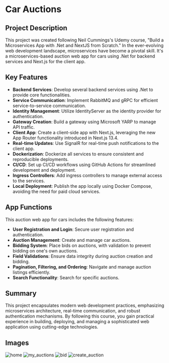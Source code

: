# Car Auctions

## Project Description

This project was created following Neil Cummings's Udemy course, "Build a Microservices App with .Net and NextJS from Scratch." In the ever-evolving web development landscape, microservices have become a pivotal skill. 
It's a microservices-based auction web app for cars using .Net for backend services and Next.js for the client app.

## Key Features

- **Backend Services**: Develop several backend services using .Net to provide core functionalities.
- **Service Communication**: Implement RabbitMQ and gRPC for efficient service-to-service communication.
- **Identity Management**: Utilize IdentityServer as the identity provider for authentication.
- **Gateway Creation**: Build a gateway using Microsoft YARP to manage API traffic.
- **Client App**: Create a client-side app with Next.js, leveraging the new App Router functionality introduced in Next.js 13.4.
- **Real-time Updates**: Use SignalR for real-time push notifications to the client app.
- **Dockerization**: Dockerize all services to ensure consistent and reproducible deployments.
- **CI/CD**: Set up CI/CD workflows using GitHub Actions for streamlined development and deployment.
- **Ingress Controllers**: Add ingress controllers to manage external access to the services.
- **Local Deployment**: Publish the app locally using Docker Compose, avoiding the need for paid cloud services.

## App Functions

This auction web app for cars includes the following features:

- **User Registration and Login**: Secure user registration and authentication.
- **Auction Management**: Create and manage car auctions.
- **Bidding System**: Place bids on auctions, with validation to prevent bidding on one's own auctions.
- **Field Validations**: Ensure data integrity during auction creation and bidding.
- **Pagination, Filtering, and Ordering**: Navigate and manage auction listings efficiently.
- **Search Functionality**: Search for specific auctions.

## Summary

This project encapsulates modern web development practices, emphasizing microservices architecture, real-time communication, and robust authentication mechanisms. By following this course, you gain practical experience in building, deploying, and managing a sophisticated web application using cutting-edge technologies.

## Images
![home](https://github.com/BotoZ/Carsties/assets/164318311/62d5c14f-5975-4893-93c5-32c7236c604c)
![my_auctions](https://github.com/BotoZ/Carsties/assets/164318311/ee7c26f3-7d77-4ddb-8cf6-00b8f5b7ad76)
![bid](https://github.com/BotoZ/Carsties/assets/164318311/5038b50b-be27-4e77-b2c1-5d1863e27d38)
![create_auction](https://github.com/BotoZ/Carsties/assets/164318311/3c626079-ffb9-4b5d-b77a-d5a87a94d4b0)
